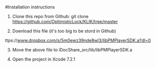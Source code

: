 
#Installation instructions

1. Clone this repo from Github:
git clone https://github.com/OptimisticLock/KLIK/tree/master

2. Doenload this file (it's too big to be stord in Github)

ttps://www.dropbox.com/s/5m0ewz39nde8wl3/libPMPlayerSDK.a?dl=0

3. Move the above file to iDocShare_src/lib/libPMPlayerSDK.a

4. Open the project in Xcode 7.2.1

